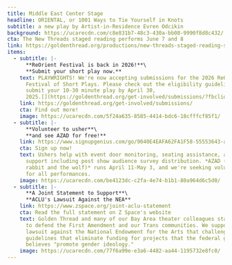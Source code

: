 ```yaml
---
title: Middle East Center Stage
headline: ORIENTAL, or 1001 Ways to Tie Yourself in Knots
subtitle: a new play by Artist-in-Residence Evren Odcikin
background: https://ucarecdn.com/c8e831b7-48c3-430a-bb08-9990f8d8c432/
cta: The New Threads staged reading performs June 7 and 8
link: https://goldenthread.org/productions/new-threads-staged-reading-series-2025/
items:
  - subtitle: |-
      **R﻿eOrient Festival is back in 2026!**\
      **S﻿ubmit your short play now.**
    text: PLAYWRIGHTS! We're now accepting submissions for the 2026 ReOrient
      Festival of Short Plays. Please check out the eligibility guidelines and
      submit your 10-30 minute play by April 30,
      2025.[](https://goldenthread.org/get-involved/submissions/?fbclid=IwZXh0bgNhZW0CMTAAAR0ZjwhZiuJYO9OaANHTx1GKh4XitjNf_Z94khzaJy0s1mi8sRCSYPwyYiE_aem_aX1ndtHFxr2PzAkRx2-Bww)[](https://www.facebook.com/photo/?fbid=1239737697676855&set=a.619873352996629&__cft__[0]=AZUP_m1jb1LUV-4UHZpdG3RZibcuKVBwMF2QDb9Uy1XsfoIFPpYS_Rb8Kua1JPEc3-xQ0nFFQA82q7q0cKuYO1rqYalHASIYEiXhOi5jIwZWtqucR1IA36mIfYOIcvM_at9fKAOQ5FpC3x28lcHTM3qwwy5jUn8QfkQdUn6axydXWUMxboJvOw9uioysfSzAHTU&__tn__=EH-R)
    link: https://goldenthread.org/get-involved/submissions/
    cta: Find out more!
    image: https://ucarecdn.com/5f24a635-8585-4414-bdc6-18cfffcf85f1/
  - subtitle: |-
      **V﻿olunteer to usher**\
      **a﻿nd see AZAD for free!**
    link: https://www.signupgenius.com/go/9040E4EAFA62FA1F58-55553643-azad#/
    cta: Sign up now!
    text: U﻿shers help with event door monitoring, seating assistance, and general
      support including post show audience survey distribution. *AZAD (the
      rabbit and the wolf)* runs April 11-May 3, and we're seeking volunteers
      for all performances.
    image: https://ucarecdn.com/be4123dc-c2fa-4e74-b1b1-80a964d6c5d0/
  - subtitle: |-
      **A﻿ Joint Statement to Support**\
      **ACLU's Lawsuit Against the NEA**
    link: https://www.zspace.org/joint-aclu-statement
    cta: Read the full statement on Z Space's website
    text: G﻿olden Thread and many of our Bay Area theater colleagues stand together
      to defend the First Amendment and our Trans communities. We support ACLU's
      lawsuit against the National Endowment for the Arts that challenges new
      guidelines that eliminate funding for projects that the federal government
      believes "promote gender ideology."
    image: https://ucarecdn.com/77f6a99e-e3a6-4482-aa44-1195732e8fc0/
---
```

